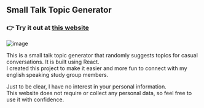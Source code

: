 ## Small Talk Topic Generator
### 👉 Try it out at [this website](https://psychology50.github.io/small-talk-topic-generator/)

![image](https://github.com/user-attachments/assets/44831aad-df15-46f1-a975-d68f4713a7d5)

This is a small talk topic generator that randomly suggests topics for casual conversations. It is built using React.  
I created this project to make it easier and more fun to connect with my english speaking study group members.  

Just to be clear, I have no interest in your personal information.  
This website does not require or collect any personal data, so feel free to use it with confidence.  
